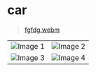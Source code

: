 # car


 > [fgfdg.webm](https://github.com/nahlabhm/Cars/assets/49809803/31572e1d-3668-44f2-9cc3-f6bc539e7884) 

<body>

<table>
  <tr>
    <td><img src="https://github.com/nahlabhm/Cars/assets/49809803/35153b12-8e59-4e19-877f-97d7141dbd78" alt="Image 1"></td>
    <td><img src="https://github.com/nahlabhm/Cars/assets/49809803/37d1452d-e232-4193-bf4d-908c55b5680a" alt="Image 2"></td>
  </tr>
  <tr>
    <td><img src="https://github.com/nahlabhm/Cars/assets/49809803/9b85516c-8e5b-4cc7-9694-9e1835af603a" alt="Image 3"></td>
    <td><img src="https://github.com/nahlabhm/Cars/assets/49809803/854da5e6-e460-4c62-b676-584000b228bd" alt="Image 4"></td>
  </tr>
</table>

</body>
</html>
